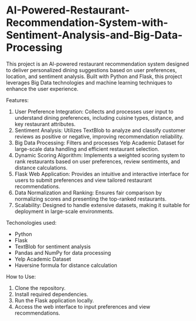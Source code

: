# AI-Powered-Restaurant-Recommendation-System-with-Sentiment-Analysis-and-Big-Data-Processing
 This project is an AI-powered restaurant recommendation system designed to deliver personalized dining suggestions based on user preferences, location, and sentiment analysis. Built with Python and Flask, this project leverages Big Data technologies and machine learning techniques to enhance the user experience.

 Features:
1. User Preference Integration: Collects and processes user input to understand dining preferences, including cuisine types, distance, and key restaurant attributes.
2. Sentiment Analysis: Utilizes TextBlob to analyze and classify customer reviews as positive or negative, improving recommendation reliability.
3. Big Data Processing: Filters and processes Yelp Academic Dataset for large-scale data handling and efficient restaurant selection.
4. Dynamic Scoring Algorithm: Implements a weighted scoring system to rank restaurants based on user preferences, review sentiments, and distance calculations.
5. Flask Web Application: Provides an intuitive and interactive interface for users to submit preferences and view tailored restaurant recommendations.
6. Data Normalization and Ranking: Ensures fair comparison by normalizing scores and presenting the top-ranked restaurants.
7. Scalability: Designed to handle extensive datasets, making it suitable for deployment in large-scale environments.

Techonologies used:
- Python
- Flask
- TextBlob for sentiment analysis
- Pandas and NumPy for data processing
- Yelp Academic Dataset
- Haversine formula for distance calculation

How to Use:
1. Clone the repository.
2. Install required dependencies.
3. Run the Flask application locally.
4. Access the web interface to input preferences and view recommendations.
